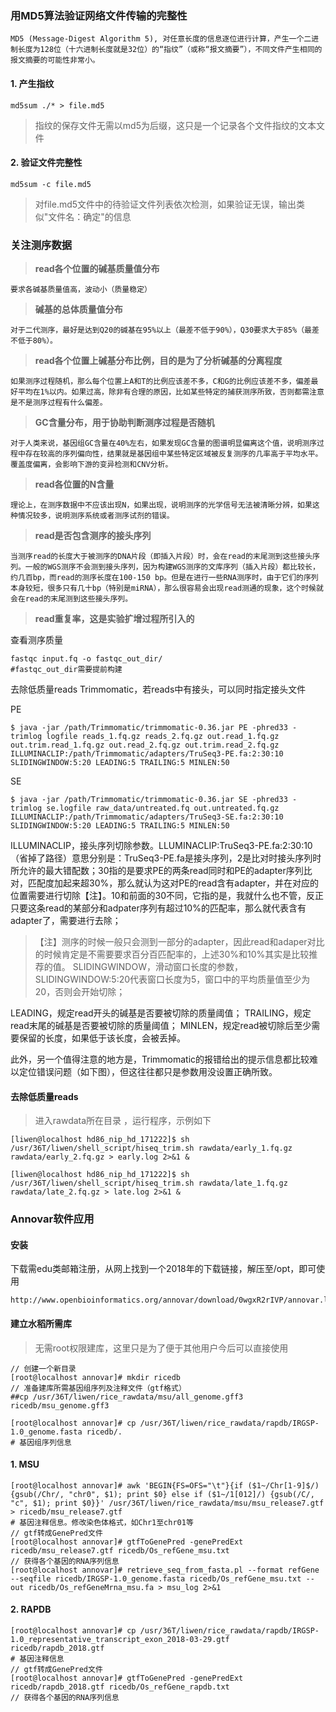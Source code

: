 ### **用MD5算法验证网络文件传输的完整性**

	MD5 (Message-Digest Algorithm 5), 对任意长度的信息逐位进行计算，产生一个二进制长度为128位（十六进制长度就是32位）的“指纹”（或称“报文摘要”），不同文件产生相同的报文摘要的可能性非常小。

#### 1. 产生指纹

	md5sum ./* > file.md5

> 指纹的保存文件无需以md5为后缀，这只是一个记录各个文件指纹的文本文件

#### 2. 验证文件完整性

	md5sum -c file.md5


> 对file.md5文件中的待验证文件列表依次检测，如果验证无误，输出类似"文件名：确定"的信息

### **关注测序数据**

> **read各个位置的碱基质量值分布** 
	
	要求各碱基质量值高，波动小（质量稳定）

> **碱基的总体质量值分布** 

	对于二代测序，最好是达到Q20的碱基在95%以上（最差不低于90%），Q30要求大于85%（最差不低于80%）。

> **read各个位置上碱基分布比例，目的是为了分析碱基的分离程度**

	如果测序过程随机，那么每个位置上A和T的比例应该差不多，C和G的比例应该差不多，偏差最好平均在1%以内。如果过高，除非有合理的原因，比如某些特定的捕获测序所致，否则都需注意是不是测序过程有什么偏差。

> **GC含量分布，用于协助判断测序过程是否随机**

	对于人类来说，基因组GC含量在40%左右，如果发现GC含量的图谱明显偏离这个值，说明测序过程中存在较高的序列偏向性，结果就是基因组中某些特定区域被反复测序的几率高于平均水平。覆盖度偏离，会影响下游的变异检测和CNV分析。

> **read各位置的N含量**

	理论上，在测序数据中不应该出现N，如果出现，说明测序的光学信号无法被清晰分辨，如果这种情况较多，说明测序系统或者测序试剂的错误。

> **read是否包含测序的接头序列**

	当测序read的长度大于被测序的DNA片段（即插入片段）时，会在read的末尾测到这些接头序列。一般的WGS测序不会测到接头序列，因为构建WGS测序的文库序列（插入片段）都比较长，约几百bp，而read的测序长度在100-150 bp。但是在进行一些RNA测序时，由于它们的序列本身较短，很多只有几十bp（特别是miRNA），那么很容易会出现read测通的现象，这个时候就会在read的末尾测到这些接头序列。

> **read重复率，这是实验扩增过程所引入的**

查看测序质量

	fastqc input.fq -o fastqc_out_dir/
	#fastqc_out_dir需要提前构建

去除低质量reads Trimmomatic，若reads中有接头，可以同时指定接头文件

PE 

	$ java -jar /path/Trimmomatic/trimmomatic-0.36.jar PE -phred33 -trimlog logfile reads_1.fq.gz reads_2.fq.gz out.read_1.fq.gz out.trim.read_1.fq.gz out.read_2.fq.gz out.trim.read_2.fq.gz ILLUMINACLIP:/path/Trimmomatic/adapters/TruSeq3-PE.fa:2:30:10 SLIDINGWINDOW:5:20 LEADING:5 TRAILING:5 MINLEN:50

SE

	$ java -jar /path/Trimmomatic/trimmomatic-0.36.jar SE -phred33 -trimlog se.logfile raw_data/untreated.fq out.untreated.fq.gz ILLUMINACLIP:/path/Trimmomatic/adapters/TruSeq3-SE.fa:2:30:10 SLIDINGWINDOW:5:20 LEADING:5 TRAILING:5 MINLEN:50

ILLUMINACLIP，接头序列切除参数。LLUMINACLIP:TruSeq3-PE.fa:2:30:10（省掉了路径）意思分别是：TruSeq3-PE.fa是接头序列，2是比对时接头序列时所允许的最大错配数；30指的是要求PE的两条read同时和PE的adapter序列比对，匹配度加起来超30%，那么就认为这对PE的read含有adapter，并在对应的位置需要进行切除【注】。10和前面的30不同，它指的是，我就什么也不管，反正只要这条read的某部分和adpater序列有超过10%的匹配率，那么就代表含有adapter了，需要进行去除；

> 【注】测序的时候一般只会测到一部分的adapter，因此read和adaper对比的时候肯定是不需要要求百分百匹配率的，上述30%和10%其实是比较推荐的值。
SLIDINGWINDOW，滑动窗口长度的参数，SLIDINGWINDOW:5:20代表窗口长度为5，窗口中的平均质量值至少为20，否则会开始切除；


LEADING，规定read开头的碱基是否要被切除的质量阈值；
TRAILING，规定read末尾的碱基是否要被切除的质量阈值；
MINLEN，规定read被切除后至少需要保留的长度，如果低于该长度，会被丢掉。

此外，另一个值得注意的地方是，Trimmomatic的报错给出的提示信息都比较难以定位错误问题（如下图），但这往往都只是参数用没设置正确所致。

#### 去除低质量reads

> 进入rawdata所在目录 ，运行程序，示例如下

	[liwen@localhost hd86_nip_hd_171222]$ sh /usr/36T/liwen/shell_script/hiseq_trim.sh rawdata/early_1.fq.gz rawdata/early_2.fq.gz > early.log 2>&1 &

	[liwen@localhost hd86_nip_hd_171222]$ sh /usr/36T/liwen/shell_script/hiseq_trim.sh rawdata/late_1.fq.gz rawdata/late_2.fq.gz > late.log 2>&1 &

### **Annovar软件应用**

#### 安装

下载需edu类邮箱注册，从网上找到一个2018年的下载链接，解压至/opt，即可使用

	http://www.openbioinformatics.org/annovar/download/0wgxR2rIVP/annovar.latest.tar.gz

#### 建立水稻所需库

> 无需root权限建库，这里只是为了便于其他用户今后可以直接使用

	// 创建一个新目录
	[root@localhost annovar]# mkdir ricedb
	// 准备建库所需基因组序列及注释文件（gtf格式）
	##cp /usr/36T/liwen/rice_rawdata/msu/all_genome.gff3 ricedb/msu_genome.gff3
	
	[root@localhost annovar]# cp /usr/36T/liwen/rice_rawdata/rapdb/IRGSP-1.0_genome.fasta ricedb/.
	# 基因组序列信息

#### 1. MSU
	[root@localhost annovar]# awk 'BEGIN{FS=OFS="\t"}{if ($1~/Chr[1-9]$/) {gsub(/Chr/, "chr0", $1); print $0} else if ($1~/1[012]/) {gsub(/C/, "c", $1); print $0}}' /usr/36T/liwen/rice_rawdata/msu/msu_release7.gtf > ricedb/msu_release7.gtf
	# 基因注释信息。修改染色体格式，如Chr1至chr01等
	// gtf转成GenePred文件
	[root@localhost annovar]# gtfToGenePred -genePredExt ricedb/msu_release7.gtf ricedb/Os_refGene_msu.txt
	// 获得各个基因的RNA序列信息
	[root@localhost annovar]# retrieve_seq_from_fasta.pl --format refGene --seqfile ricedb/IRGSP-1.0_genome.fasta ricedb/Os_refGene_msu.txt --out ricedb/Os_refGeneMrna_msu.fa > msu_log 2>&1

#### 2. RAPDB
	[root@localhost annovar]# cp /usr/36T/liwen/rice_rawdata/rapdb/IRGSP-1.0_representative_transcript_exon_2018-03-29.gtf ricedb/rapdb_2018.gtf
	# 基因注释信息
	// gtf转成GenePred文件
	[root@localhost annovar]# gtfToGenePred -genePredExt ricedb/rapdb_2018.gtf ricedb/Os_refGene_rapdb.txt
	// 获得各个基因的RNA序列信息
